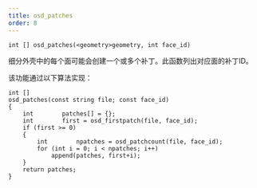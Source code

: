 ```yaml
---
title: osd_patches
order: 8
---
```

`int [] osd_patches(<geometry>geometry, int face_id)`

细分外壳中的每个面可能会创建一个或多个补丁。此函数列出对应面的补丁ID。

该功能通过以下算法实现：

```vex
int []
osd_patches(const string file; const face_id)
{
    int        patches[] = {};
    int        first = osd_firstpatch(file, face_id);
    if (first >= 0)
    {
        int        npatches = osd_patchcount(file, face_id);
        for (int i = 0; i < npatches; i++)
            append(patches, first+i);
    }
    return patches;
}

```